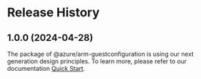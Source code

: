 # Release History
    
## 1.0.0 (2024-04-28)

The package of @azure/arm-guestconfiguration is using our next generation design principles. To learn more, please refer to our documentation [Quick Start](https://aka.ms/js-track2-quickstart).
